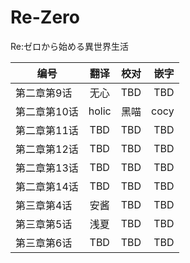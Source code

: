 # Re-Zero
Re:ゼロから始める異世界生活

| 编号| 翻译|校对|嵌字|
| ------------- |:-------------:| -----:|-----:|
| 第二章第9话|无心|TBD|TBD|
| 第二章第10话|holic|黑喵|cocy|
| 第二章第11话|TBD|TBD |TBD|
| 第二章第12话|TBD|TBD |TBD|
| 第二章第13话|TBD|TBD |TBD|
| 第二章第14话|TBD|TBD |TBD|
| 第三章第4话|安酱|TBD |TBD|
| 第三章第5话|浅夏|TBD |TBD|
| 第三章第6话|TBD|TBD |TBD|
